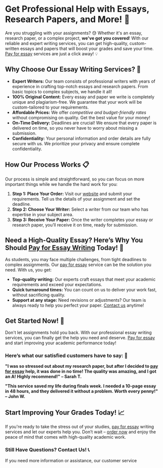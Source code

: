 <h1>Get Professional Help with Essays, Research Papers, and More! 🚀</h1>

<p>Are you struggling with your assignments? 😓 Whether it's an essay, research paper, or a complex project, <strong>we've got you covered</strong>! With our reliable and expert writing services, you can get high-quality, custom-written essays and papers that will boost your grades and save your time. <a href="https://tinyurl.com/topessay?keyword=pay+for+essay">Pay for essay</a> services are just a click away! 💡</p>

<h2>Why Choose Our Essay Writing Services? 🤔</h2>

<ul>
  <li><strong>Expert Writers:</strong> Our team consists of professional writers with years of experience in crafting top-notch essays and research papers. From basic topics to complex subjects, we handle it all!</li>
  <li><strong>100% Original Content:</strong> Every essay and paper we write is completely unique and plagiarism-free. We guarantee that your work will be custom-tailored to your requirements.</li>
  <li><strong>Affordable Prices:</strong> We offer <em>competitive and budget-friendly rates</em> without compromising on quality. Get the best value for your money!</li>
  <li><strong>On-Time Delivery:</strong> Deadlines are crucial! We ensure that every paper is delivered on time, so you never have to worry about missing a submission.</li>
  <li><strong>Confidentiality:</strong> Your personal information and order details are fully secure with us. We prioritize your privacy and ensure complete confidentiality.</li>
</ul>

<h2>How Our Process Works 📋</h2>

<p>Our process is simple and straightforward, so you can focus on more important things while we handle the hard work for you:</p>

<ol>
  <li><strong>Step 1: Place Your Order:</strong> Visit our <a href="https://tinyurl.com/topessay?keyword=pay+for+essay">website</a> and submit your requirements. Tell us the details of your assignment and set the deadline.</li>
  <li><strong>Step 2: Choose Your Writer:</strong> Select a writer from our team who has expertise in your subject area.</li>
  <li><strong>Step 3: Receive Your Paper:</strong> Once the writer completes your essay or research paper, you’ll receive it on time, ready for submission.</li>
</ol>

<h2>Need a High-Quality Essay? Here’s Why You Should <a href="https://tinyurl.com/topessay?keyword=pay+for+essay">Pay for Essay Writing</a> Today! 💯</h2>

<p>As students, you may face multiple challenges, from tight deadlines to complex assignments. Our <a href="https://tinyurl.com/topessay?keyword=pay+for+essay">pay for essay</a> service can be the solution you need. With us, you get:</p>

<ul>
  <li><strong>Top-quality writing:</strong> Our experts craft essays that meet your academic requirements and exceed your expectations.</li>
  <li><strong>Quick turnaround times:</strong> You can count on us to deliver your work fast, without sacrificing quality.</li>
  <li><strong>Support at any stage:</strong> Need revisions or adjustments? Our team is always ready to help you perfect your paper. <a href="https://tinyurl.com/topessay?keyword=pay+for+essay">Contact us</a> anytime!</li>
</ul>

<h2>Get Started Now! 🚀</h2>

<p>Don't let assignments hold you back. With our professional essay writing services, you can finally get the help you need and deserve. <a href="https://tinyurl.com/topessay?keyword=pay+for+essay">Pay for essay</a> and start improving your academic performance today!</p>

<h3>Here’s what our satisfied customers have to say: 💬</h3>

<p><strong>"I was so stressed out about my research paper, but after I decided to <a href="https://tinyurl.com/topessay?keyword=pay+for+essay">pay for essay</a> help, it was done in no time! The quality was amazing, and I got an A! Highly recommend!" – Sarah T.</strong></p>

<p><strong>"This service saved my life during finals week. I needed a 10-page essay in 48 hours, and they delivered it without a problem. Worth every penny!" – John W.</strong></p>

<h2>Start Improving Your Grades Today! 📈</h2>

<p>If you're ready to take the stress out of your studies, <a href="https://tinyurl.com/topessay?keyword=pay+for+essay">pay for essay</a> writing services and let our experts help you. Don’t wait – <a href="https://tinyurl.com/topessay?keyword=pay+for+essay">order now</a> and enjoy the peace of mind that comes with high-quality academic work.</p>

<h3>Still Have Questions? Contact Us! 📞</h3>

<p>If you need more information or assistance, our customer service

